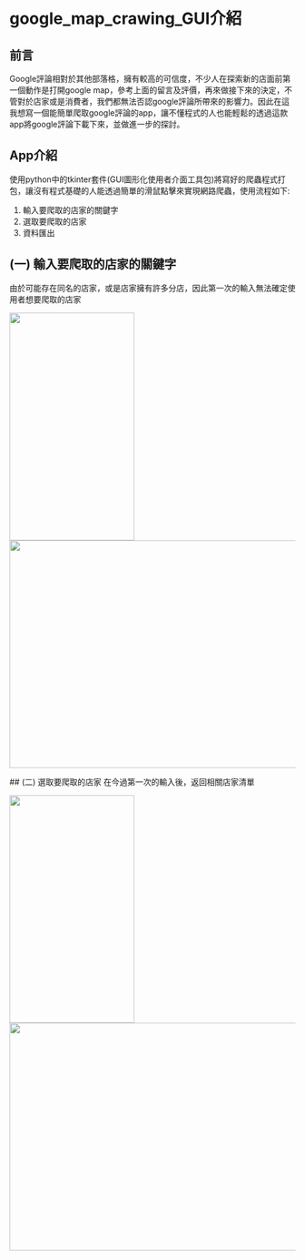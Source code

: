 # google_map_crawing_GUI介紹
## 前言
Google評論相對於其他部落格，擁有較高的可信度，不少人在探索新的店面前第一個動作是打開google map，參考上面的留言及評價，再來做接下來的決定，不管對於店家或是消費者，我們都無法否認google評論所帶來的影響力。因此在這我想寫一個能簡單爬取google評論的app，讓不懂程式的人也能輕鬆的透過這款app將google評論下載下來，並做進一步的探討。
## App介紹
使用python中的tkinter套件(GUI圖形化使用者介面工具包)將寫好的爬蟲程式打包，讓沒有程式基礎的人能透過簡單的滑鼠點擊來實現網路爬蟲，使用流程如下:<br>
1. 輸入要爬取的店家的關鍵字<br>
2. 選取要爬取的店家<br>
3. 資料匯出<br>
## (一) 輸入要爬取的店家的關鍵字
由於可能存在同名的店家，或是店家擁有許多分店，因此第一次的輸入無法確定使用者想要爬取的店家
<p float="left">
  <img src="https://user-images.githubusercontent.com/44692570/150670279-69eea8fc-2047-47dc-babd-7c27fccbc990.png" width="220" height="400"/> 
  <img src="https://user-images.githubusercontent.com/44692570/150670337-11eb20da-810d-464b-92a4-5b51821f563c.png" width="700" height="400"/>
</p>
## (二) 選取要爬取的店家
在今過第一次的輸入後，返回相關店家清單
<p float="left">
  <img src="https://user-images.githubusercontent.com/44692570/150670631-b69883a9-69f5-4c85-8ffc-e1b61a8272c5.png" width="220" height="400"/> 
  <img src="https://user-images.githubusercontent.com/44692570/150670649-93ccebc3-0b18-4d88-9042-76d48deaaaef.png" width="700" height="400"/>
</p>
 
